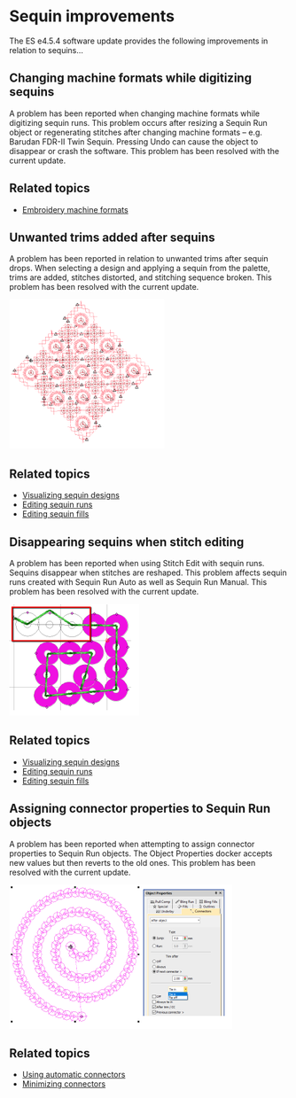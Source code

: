 # Sequin improvements

The ES e4.5.4 software update provides the following improvements in relation to sequins…

## Changing machine formats while digitizing sequins

A problem has been reported when changing machine formats while digitizing sequin runs. This problem occurs after resizing a Sequin Run object or regenerating stitches after changing machine formats – e.g. Barudan FDR-II Twin Sequin. Pressing Undo can cause the object to disappear or crash the software. This problem has been resolved with the current update.

## Related topics

- [Embroidery machine formats](../../Basics/basics/Embroidery_machine_formats)

## Unwanted trims added after sequins

A problem has been reported in relation to unwanted trims after sequin drops. When selecting a design and applying a sequin from the palette, trims are added, stitches distorted, and stitching sequence broken. This problem has been resolved with the current update.

![SequinTrims.png](assets/SequinTrims.png)

## Related topics

- [Visualizing sequin designs](../../Applied/sequin_basics/Visualizing_sequin_designs)
- [Editing sequin runs](../../Applied/sequin_basics/Editing_sequin_runs)
- [Editing sequin fills](../../Applied/sequin_advanced/Editing_sequin_fills)

## Disappearing sequins when stitch editing

A problem has been reported when using Stitch Edit with sequin runs. Sequins disappear when stitches are reshaped. This problem affects sequin runs created with Sequin Run Auto as well as Sequin Run Manual. This problem has been resolved with the current update.

![SequinsDisappear.png](assets/SequinsDisappear.png)

## Related topics

- [Visualizing sequin designs](../../Applied/sequin_basics/Visualizing_sequin_designs)
- [Editing sequin runs](../../Applied/sequin_basics/Editing_sequin_runs)
- [Editing sequin fills](../../Applied/sequin_advanced/Editing_sequin_fills)

## Assigning connector properties to Sequin Run objects

A problem has been reported when attempting to assign connector properties to Sequin Run objects. The Object Properties docker accepts new values but then reverts to the old ones. This problem has been resolved with the current update.

![SequinConnectors.png](assets/SequinConnectors.png)

## Related topics

- [Using automatic connectors](../../Quality/connectors/Using_automatic_connectors)
- [Minimizing connectors](../../Quality/connectors/Minimizing_connectors)
